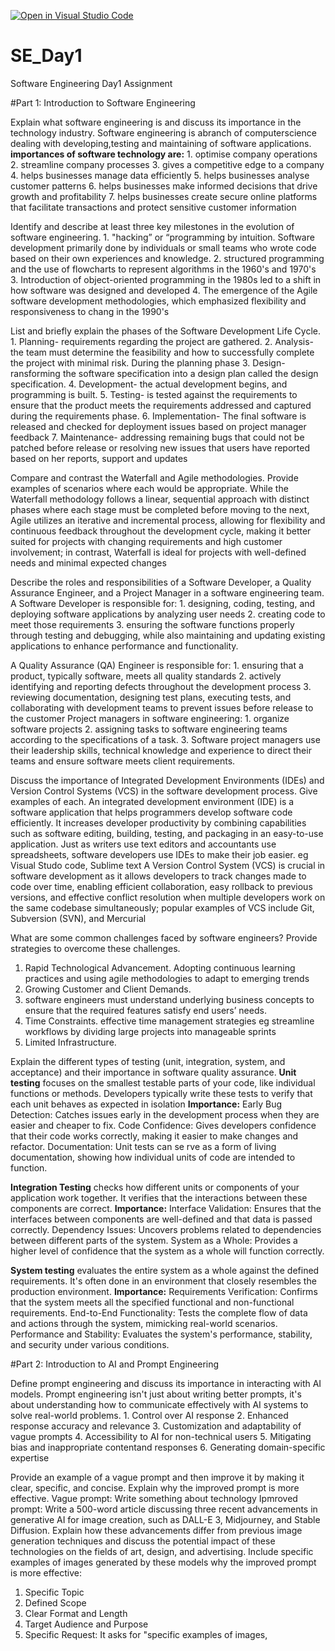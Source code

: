[![Open in Visual Studio Code](https://classroom.github.com/assets/open-in-vscode-2e0aaae1b6195c2367325f4f02e2d04e9abb55f0b24a779b69b11b9e10269abc.svg)](https://classroom.github.com/online_ide?assignment_repo_id=18397841&assignment_repo_type=AssignmentRepo)
# SE_Day1
Software Engineering Day1 Assignment

#Part 1: Introduction to Software Engineering

Explain what software engineering is and discuss its importance in the technology industry.
  Software engineering is abranch of computerscience dealing with developing,testing and maintaining of software applications.
    **importances of software technology are:**
        1. optimise company operations
        2. streamline company processes
        3. gives a competitive edge to a company
        4. helps businesses manage data efficiently
        5. helps businesses analyse customer patterns
        6. helps businesses make informed decisions that drive growth and profitability
        7. helps businesses create secure online platforms that facilitate transactions and protect sensitive customer information

Identify and describe at least three key milestones in the evolution of software engineering.
    1. "hacking” or “programming by intuition. Software development primarily done by individuals or small teams who wrote code based on their own experiences and knowledge. 
    2. structured programming and the use of flowcharts to represent algorithms in the 1960's and 1970's
    3. Introduction of object-oriented programming in the 1980s led to a shift in how software was designed and developed
    4. The emergence of the Agile software development methodologies, which emphasized flexibility and responsiveness to chang in the 1990's

List and briefly explain the phases of the Software Development Life Cycle.
    1. Planning- requirements regarding the project are gathered.
    2. Analysis- the team must determine the feasibility and how to successfully complete the project with minimal risk. During the planning phase
    3. Design- ransforming the software specification into a design plan called the design specification.
    4. Development- the actual development begins, and programming is built.
    5. Testing- is tested against the requirements to ensure that the product meets the requirements addressed and captured during the requirements phase.
    6. Implementation- The final software is released and checked for deployment issues based on project manager feedback
    7. Maintenance-  addressing remaining bugs that could not be patched before release or resolving new issues that users have reported based on her reports, support and updates

Compare and contrast the Waterfall and Agile methodologies. Provide examples of scenarios where each would be appropriate.
    While the Waterfall methodology follows a linear, sequential approach with distinct phases where each stage must be completed before moving to the next, Agile utilizes an iterative     and incremental process, allowing for flexibility and continuous feedback throughout the development cycle, making it better suited for projects with changing requirements and high       customer involvement; in contrast, Waterfall is ideal for projects with well-defined needs and minimal expected changes

Describe the roles and responsibilities of a Software Developer, a Quality Assurance Engineer, and a Project Manager in a software engineering team.
  A Software Developer is responsible for:
    1. designing, coding, testing, and deploying software applications by analyzing user needs
    2. creating code to meet those requirements
    3. ensuring the software functions properly through testing and debugging, while also maintaining and updating existing applications to enhance performance and functionality.

  A Quality Assurance (QA) Engineer is responsible for:
    1. ensuring that a product, typically software, meets all quality standards
    2. actively identifying and reporting defects throughout the development process
    3. reviewing documentation, designing test plans, executing tests, and collaborating with development teams to prevent issues before release to the customer
  Project managers in software engineering:
    1. organize software projects
    2. assigning tasks to software engineering teams according to the specifications of a task.
    3. Software project managers use their leadership skills, technical knowledge and experience to direct their teams and ensure software meets client requirements.

Discuss the importance of Integrated Development Environments (IDEs) and Version Control Systems (VCS) in the software development process. Give examples of each.
    An integrated development environment (IDE) is a software application that helps programmers develop software code efficiently. It increases developer productivity by combining         capabilities such as software editing, building, testing, and packaging in an easy-to-use application. Just as writers use text editors and accountants use spreadsheets, software         developers use IDEs to make their job easier. eg Visual Studo code, Sublime text
    A Version Control System (VCS) is crucial in software development as it allows developers to track changes made to code over time, enabling efficient collaboration, easy rollback to     previous versions, and effective conflict resolution when multiple developers work on the same codebase simultaneously; popular examples of VCS include Git, Subversion (SVN), and        Mercurial 


What are some common challenges faced by software engineers? Provide strategies to overcome these challenges.
  1. Rapid Technological Advancement. Adopting continuous learning practices and using agile methodologies to adapt to emerging trends
  2. Growing Customer and Client Demands.
  3. software engineers must understand underlying business concepts to ensure that the required features satisfy end users’ needs.
  4. Time Constraints. effective time management strategies eg streamline workflows by dividing large projects into manageable sprints
  5. Limited Infrastructure. 

Explain the different types of testing (unit, integration, system, and acceptance) and their importance in software quality assurance.
  **Unit testing** focuses on the smallest testable parts of your code, like individual functions or methods. Developers typically write these tests to verify that each unit behaves as     expected in isolation
      **Importance:**
        Early Bug Detection: Catches issues early in the development process when they are easier and cheaper to fix.
        Code Confidence: Gives developers confidence that their code works correctly, making it easier to make changes and refactor.
        Documentation: Unit tests can se rve as a form of living documentation, showing how individual units of code are intended to function.

  **Integration Testing** checks how different units or components of your application work together. It verifies that the interactions between these components are correct.
    **Importance:**
        Interface Validation: Ensures that the interfaces between components are well-defined and that data is passed correctly.
        Dependency Issues: Uncovers problems related to dependencies between different parts of the system.
        System as a Whole: Provides a higher level of confidence that the system as a whole will function correctly.

 **System testing** evaluates the entire system as a whole against the defined requirements. It's often done in an environment that closely resembles the production environment.
    **Importance:**
        Requirements Verification: Confirms that the system meets all the specified functional and non-functional requirements.
        End-to-End Functionality: Tests the complete flow of data and actions through the system, mimicking real-world scenarios.
        Performance and Stability: Evaluates the system's performance, stability, and security under various conditions.

#Part 2: Introduction to AI and Prompt Engineering
  
Define prompt engineering and discuss its importance in interacting with AI models.
Prompt engineering isn't just about writing better prompts, it's about understanding how to communicate effectively with AI systems to solve real-world problems. 
    1. Control over AI response
    2. Enhanced response accuracy and relevance
    3. Customization and adaptability of vague prompts
    4. Accessibility to AI for non-technical users
    5. Mitigating bias and inappropriate contentand responses
    6. Generating domain-specific expertise
  


Provide an example of a vague prompt and then improve it by making it clear, specific, and concise. Explain why the improved prompt is more effective.
  Vague prompt: Write something about technology
  Ipmroved prompt: Write a 500-word article discussing three recent advancements in generative AI for image creation, such as DALL-E 3, Midjourney, and Stable Diffusion.  Explain how       these advancements differ from previous image generation techniques and discuss the potential impact of these technologies on the fields of art, design, and advertising.  Include        specific examples of images generated by these models
  why the improved prompt is more effective:
  1. Specific Topic
  2. Defined Scope
  3. Clear Format and Length
  4. Target Audience and Purpose
  5. Specific Request: It asks for "specific examples of images,
